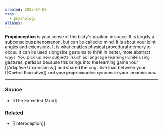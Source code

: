 ```yaml
---
created: 2023-07-08
tags:
  - psychology
aliases:
---
```

**Proprioception** is your sense of the body's position in space. It is largely a subconscious phenomenon, but can be called to mind. It is about your joint angles and extensions. It is what enables physical procedural memory to occur. It can be used alongside gestures to think in better, more abstract ways. You pick up new subjects (such as language learning) while using gestures, perhaps because this brings into the learning game your [[Adaptive Unconscious]] and shared the cognitive load between your [[Central Executive]] and your proprioceptive systems in your unconscious.

---
### Source
- [[The Extended Mind]]

### Related
- [[Interoception]]